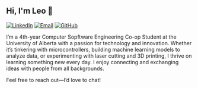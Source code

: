 ## Hi, I'm Leo 👋
[![LinkedIn](https://img.shields.io/badge/LinkedIn-blue?style=for-the-badge&logo=linkedin)](https://www.linkedin.com/in/leonardodm)
[![Email](https://img.shields.io/badge/Email-red?style=for-the-badge&logo=gmail)](mailto:domingu1@ualberta.ca)
[![GitHub](https://img.shields.io/badge/GitHub-black?style=for-the-badge&logo=github)](https://github.com/Sorlux)


I’m a 4th-year Computer Sopftware Engineering Co-op Student at the University of Alberta with a passion for technology and innovation. Whether it’s tinkering with microcontrollers, building machine learning models to analyze data, or experimenting with laser cutting and 3D printing, I thrive on learning something new every day. I enjoy connecting and exchanging ideas with people from all backgrounds.

Feel free to reach out—I’d love to chat!

<!--
**Sorlux/Sorlux** is a ✨ _special_ ✨ repository because its `README.md` (this file) appears on your GitHub profile.

Here are some ideas to get you started:

- 🔭 I’m currently working on ...
- 🌱 I’m currently learning ...
- 👯 I’m looking to collaborate on ...
- 🤔 I’m looking for help with ...
- 💬 Ask me about ...
- 📫 How to reach me: ...
- 😄 Pronouns: ...
- ⚡ Fun fact: ...
-->
